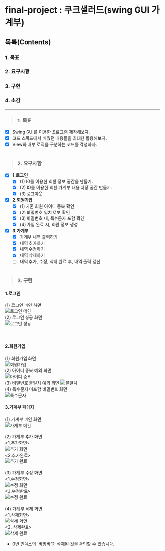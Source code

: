 # final-project : 쿠크샐러드(swing GUI 가계부)
## 목록(Contents)
### 1. 목표
### 2. 요구사항
### 3. 구현
### 4. 소감

---
> ### 1. 목표
- [x] Swing GUI를 이용한 프로그램 제작해보자.
- [x] 코드 스쿼드에서 배웠던 내용들을 최대한 활용해보자.
- [x] View와 내부 로직을 구분하는 코드를 작성하자.
<br><br>
> ### 2. 요구사항
-[x] **1.로그인**
    -[x] (1) IO를 이용한 회원 정보 공간을 만들기.
    -[x] (2) IO를 이용한 회원 가계부 내용 저장 공간 만들기.
    -[x] (3) 로그아웃
    
-[x] **2.회원가입**
    - [x] (1) 기존 회원 아이디 중복 확인
    - [x] (2) 비밀번호 일치 여부 확인
    - [x] (3) 비밀번호 내, 특수문자 포함 확인
    - [x] (4) 가입 완료 시, 회원 정보 생성
    
-[x] **3.가계부**
    - [x] 가계부 내역 출력하기
    - [x] 내역 추가하기
    - [x] 내역 수정하기
    - [x] 내역 삭제하기
    - [ ] 내역 추가, 수정, 삭제 완료 후, 내역 출력 갱신
<br><br>
    
> ### 3. 구현
#### **1.로그인**
(1) 로그인 메인 화면   
![로그인 메인](https://github.com/pbg0205/codesquad-cocoa-java/blob/master/AccountBook/image/login_page.png)   
(2) 로그인 성공 화면   
![로그인 성공](https://github.com/pbg0205/codesquad-cocoa-java/blob/master/AccountBook/image/login_success.PNG)   
<br><br>

#### **2.회원가입**
(1) 회원가입 화면   
![회원가입](https://github.com/pbg0205/codesquad-cocoa-java/blob/master/AccountBook/image/signup_input.PNG)   
(2) 아이디 중복 예외 화면   
![아이디 중복](https://github.com/pbg0205/codesquad-cocoa-java/blob/master/AccountBook/image/duplicated_Id_message.PNG)   
(3) 비밀번호 불일치 예외 화면
![불일치](https://github.com/pbg0205/codesquad-cocoa-java/blob/master/AccountBook/image/not_same_password.PNG)    
(4) 특수문자 미포함 비밀번호 화면    
![특수문자](https://github.com/pbg0205/codesquad-cocoa-java/blob/master/AccountBook/image/not_special_character.PNG)   

#### **3.가계부 페이지**
(1) 가계부 메인 화면   
![가계부 메인](https://github.com/pbg0205/codesquad-cocoa-java/blob/master/AccountBook/image/not_special_character.PNG)   
<br>
(2) 가계부 추가 화면   
<1.추가화면>   
![추가 화면](https://github.com/pbg0205/codesquad-cocoa-java/blob/master/AccountBook/image/add_command.PNG)   
<2.추가완료>   
![추가 완료](https://github.com/pbg0205/codesquad-cocoa-java/blob/master/AccountBook/image/add_confirm.PNG)   
<br>
(3) 가계부 수정 화면   
<1.수정화면>   
![수정 화면](https://github.com/pbg0205/codesquad-cocoa-java/blob/master/AccountBook/image/modify_command.PNG)   
<2.수정완료>   
![수정 완료](https://github.com/pbg0205/codesquad-cocoa-java/blob/master/AccountBook/image/modify_confirm.PNG)   
<br>
(4) 가계부 삭제 화면   
<1.삭제화면>   
![삭제 화면](https://github.com/pbg0205/codesquad-cocoa-java/blob/master/AccountBook/image/delete_command.PNG)   
<2. 삭제완료>   
![삭제 완료](https://github.com/pbg0205/codesquad-cocoa-java/blob/master/AccountBook/image/delete_page.PNG)   
- 0번 인덱스의 '바밤바'가 삭제된 것을 확인할 수 있습니다.
<br>